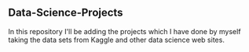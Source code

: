 ## Data-Science-Projects ##
In this repository I'll be adding the projects which I have done by myself taking the data sets from Kaggle and other data science web sites.     
